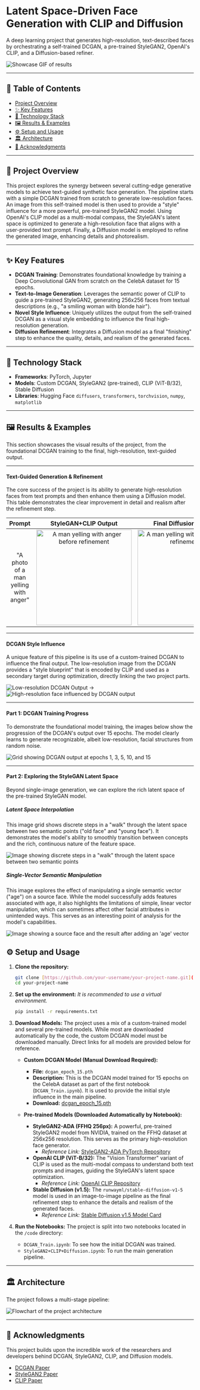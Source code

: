 # Latent Space-Driven Face Generation with CLIP and Diffusion

A deep learning project that generates high-resolution, text-described faces by orchestrating a self-trained DCGAN, a pre-trained StyleGAN2, OpenAI's CLIP, and a Diffusion-based refiner.

![Showcase GIF of results](images/comparison.gif)

---

## 📜 Table of Contents

- [Project Overview](#-project-overview)
- [✨ Key Features](#-key-features)
- [🔧 Technology Stack](#-technology-stack)
- [🖼️ Results & Examples](#️-results--examples)
- [⚙️ Setup and Usage](#️-setup-and-usage)
- [🏛️ Architecture](#️-architecture)
- [🤝 Acknowledgments](#-acknowledgments)

---

## 📝 Project Overview

This project explores the synergy between several cutting-edge generative models to achieve text-guided synthetic face generation. The pipeline starts with a simple DCGAN trained from scratch to generate low-resolution faces. An image from this self-trained model is then used to provide a "style" influence for a more powerful, pre-trained StyleGAN2 model. Using OpenAI's CLIP model as a multi-modal compass, the StyleGAN's latent space is optimized to generate a high-resolution face that aligns with a user-provided text prompt. Finally, a Diffusion model is employed to refine the generated image, enhancing details and photorealism.

---

## ✨ Key Features

* **DCGAN Training**: Demonstrates foundational knowledge by training a Deep Convolutional GAN from scratch on the CelebA dataset for 15 epochs.
* **Text-to-Image Generation**: Leverages the semantic power of CLIP to guide a pre-trained StyleGAN2, generating 256x256 faces from textual descriptions (e.g., "a smiling woman with blonde hair").
* **Novel Style Influence**: Uniquely utilizes the output from the self-trained DCGAN as a visual style embedding to influence the final high-resolution generation.
* **Diffusion Refinement**: Integrates a Diffusion model as a final "finishing" step to enhance the quality, details, and realism of the generated faces.

---

## 🔧 Technology Stack

* **Frameworks**: PyTorch, Jupyter
* **Models**: Custom DCGAN, StyleGAN2 (pre-trained), CLIP (ViT-B/32), Stable Diffusion
* **Libraries**: Hugging Face `diffusers`, `transformers`, `torchvision`, `numpy`, `matplotlib`

---

## 🖼️ Results & Examples

This section showcases the visual results of the project, from the foundational DCGAN training to the final, high-resolution, text-guided output.

---

#### Text-Guided Generation & Refinement

The core success of the project is its ability to generate high-resolution faces from text prompts and then enhance them using a Diffusion model. This table demonstrates the clear improvement in detail and realism after the refinement step.

| <div align="center">Prompt</div> | <div align="center">StyleGAN+CLIP Output</div> | <div align="center">Final Diffusion Output</div> |
| :---: | :---: | :---: |
| "A photo of a man yelling with anger" | <div align="center"><img src="images/yelling_before.png" alt="A man yelling with anger before refinement" width="256"></div> | <div align="center"><img src="images/yelling_after.png" alt="A man yelling with anger after refinement" width="256"></div> |

---

#### DCGAN Style Influence

A unique feature of this pipeline is its use of a custom-trained DCGAN to influence the final output. The low-resolution image from the DCGAN provides a "style blueprint" that is encoded by CLIP and used as a secondary target during optimization, directly linking the two project parts.

![Low-resolution DCGAN Output](images/dcgan_output_example.png) &#8594; ![High-resolution face influenced by DCGAN output](images/influenced_stylegan_output.png)

---

#### Part 1: DCGAN Training Progress

To demonstrate the foundational model training, the images below show the progression of the DCGAN's output over 15 epochs. The model clearly learns to generate recognizable, albeit low-resolution, facial structures from random noise.

![Grid showing DCGAN output at epochs 1, 3, 5, 10, and 15](images/dcgan_progress.png)

---

#### Part 2: Exploring the StyleGAN Latent Space

Beyond single-image generation, we can explore the rich latent space of the pre-trained StyleGAN model.

##### Latent Space Interpolation

This image grid shows discrete steps in a "walk" through the latent space between two semantic points ("old face" and "young face"). It demonstrates the model's ability to smoothly transition between concepts and the rich, continuous nature of the feature space.

![Image showing discrete steps in a "walk" through the latent space between two semantic points](images/interpolation.png)

##### Single-Vector Semantic Manipulation

This image explores the effect of manipulating a single semantic vector ("age") on a source face. While the model successfully adds features associated with age, it also highlights the limitations of simple, linear vector manipulation, which can sometimes affect other facial attributes in unintended ways. This serves as an interesting point of analysis for the model's capabilities.

![Image showing a source face and the result after adding an 'age' vector](images/manipulation_example.png)

## ⚙️ Setup and Usage

1.  **Clone the repository:**
    ```bash
    git clone [https://github.com/your-username/your-project-name.git](https://github.com/your-username/your-project-name.git)
    cd your-project-name
    ```
2.  **Set up the environment:**
    *It is recommended to use a virtual environment.*
    ```bash
    pip install -r requirements.txt
    ```
3.  **Download Models:**
    The project uses a mix of a custom-trained model and several pre-trained models. While most are downloaded automatically by the code, the custom DCGAN model must be downloaded manually. Direct links for all models are provided below for reference.
    
    * **Custom DCGAN Model (Manual Download Required):**
        * **File:** `dcgan_epoch_15.pth`
        * **Description:** This is the DCGAN model trained for 15 epochs on the CelebA dataset as part of the first notebook (`DCGAN_Train.ipynb`). It is used to provide the initial style influence in the main pipeline.
        * **Download:** [dcgan_epoch_15.pth](https://drive.google.com/file/d/1aP2roQO3suEnJGNbzRF6QMPpuYF8MxZM/view?usp=sharing)

    * **Pre-trained Models (Downloaded Automatically by Notebook):**
        * **StyleGAN2-ADA (FFHQ 256px):** A powerful, pre-trained StyleGAN2 model from NVIDIA, trained on the FFHQ dataset at 256x256 resolution. This serves as the primary high-resolution face generator.
            * *Reference Link:* [StyleGAN2-ADA PyTorch Repository](https://github.com/NVlabs/stylegan2-ada-pytorch)
        * **OpenAI CLIP (ViT-B/32):** The "Vision Transformer" variant of CLIP is used as the multi-modal compass to understand both text prompts and images, guiding the StyleGAN's latent space optimization.
            * *Reference Link:* [OpenAI CLIP Repository](https://github.com/openai/CLIP)
        * **Stable Diffusion (v1.5):** The `runwayml/stable-diffusion-v1-5` model is used in an image-to-image pipeline as the final refinement step to enhance the details and realism of the generated faces.
            * *Reference Link:* [Stable Diffusion v1.5 Model Card](https://huggingface.co/runwayml/stable-diffusion-v1-5)
      
5.  **Run the Notebooks:**
    The project is split into two notebooks located in the `/code` directory:
    - `DCGAN_Train.ipynb`: To see how the initial DCGAN was trained.
    - `StyleGAN2+CLIP+Diffusion.ipynb`: To run the main generation pipeline.

---

## 🏛️ Architecture

The project follows a multi-stage pipeline:

![Flowchart of the project architecture](images/architecture.png)

---

## 🤝 Acknowledgments

This project builds upon the incredible work of the researchers and developers behind DCGAN, StyleGAN2, CLIP, and Diffusion models.
- [DCGAN Paper](https://arxiv.org/abs/1511.06434)
- [StyleGAN2 Paper](https://arxiv.org/abs/1912.04958)
- [CLIP Paper](https://arxiv.org/abs/2103.00020)
